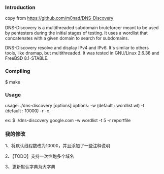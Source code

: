 ### Introduction

copy from https://github.com/m0nad/DNS-Discovery

DNS-Discovery is a multithreaded subdomain bruteforcer meant to be
used by pentesters during the initial stages of testing.
It uses a wordlist that concatenates with a given domain to search for
subdomains.

DNS-Discovery resolve and display IPv4 and IPv6.  It's similar to others
tools, like dnsmap, but multithreaded.
It was tested in GNU/Linux 2.6.38 and FreeBSD 8.1-STABLE.



### Compiling

$ make 

### Usage

usage: ./dns-discovery <domain> [options]
options:
	-w <wordlist file> (default : wordlist.wl)
	-t <threads> (default : 10000)
	-r <regular report file>
	-c <csv report file>

ex:
$ ./dns-discovery google.com -w wordlist -t 5 -r reportfile



### 我的修改

1、将默认线程数改为10000，并且添加了一些注释说明

2、【TODO】支持一次性跑多个域名

3、更新默认字典为大字典